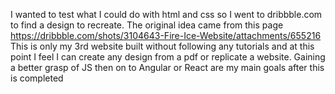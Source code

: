 I wanted to test what I could do with html and css so I went to dribbble.com to find a design to recreate. 
The original idea came from this page https://dribbble.com/shots/3104643-Fire-Ice-Website/attachments/655216
This is only my 3rd website built without following any tutorials and 
at this point I feel I can create any design from a pdf or replicate a website.
Gaining a better grasp of JS then on to  Angular or React are my main goals after this is completed

